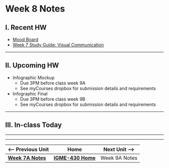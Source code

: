 # Week 8 Notes

## I. Recent HW
- [Mood Board](https://docs.google.com/document/d/1-83awwd-1czdAo2lbiAwuoZtng9GW0PWtiGK7pC3b6s/edit?usp=sharing)
- [Week 7 Study Guide: Visual Communication](https://docs.google.com/document/d/11rL3zhWWQJRnQYn40mO3h6DIrnbLLdAFKGtvqA_SSQY/edit?usp=sharing)

---

## II. Upcoming HW

- Infographic Mockup
  - Due 3PM before class week 9A
  - See myCourses dropbox for submission details and requirements
- Infographic Final
  - Due 3PM before class week 9B
  - See myCourses dropbox for submission details and requirements
 
---

## III. In-class Today

---
---

| <-- Previous Unit | Home | Next Unit -->
| --- | --- | --- 
|  [**Week 7A Notes**](7A.md)  |  [**IGME-430 Home**](../) | Week 9A Notes
